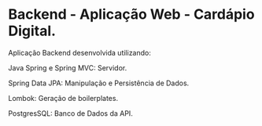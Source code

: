 # Backend - Aplicação Web - Cardápio Digital.

Aplicação Backend desenvolvida utilizando:

Java Spring e Spring MVC: Servidor.

Spring Data JPA: Manipulação e Persistência de Dados.

Lombok: Geração de boilerplates.

PostgresSQL: Banco de Dados da API.

